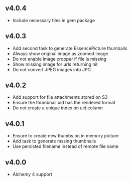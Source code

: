 ## v4.0.4

- Include necessary files in gem package

## v4.0.3

- Add second task to generate EssencePicture thumbails
- Always show original image as zoomed image
- Do not enable image cropper if file is missing
- Show missing image for urls returning nil
- Do not convert JPEG images into JPG

## v4.0.2

- Add support for file attachments stored on S3
- Ensure the thumbnail uid has the rendered format
- Do not create a unique index on uid column

## v4.0.1

- Ensure to create new thumbs on in memory picture
- Add task to generate mssing thumbnails
- Use persisted filename instead of remote file name

## v4.0.0

- Alchemy 4 support
